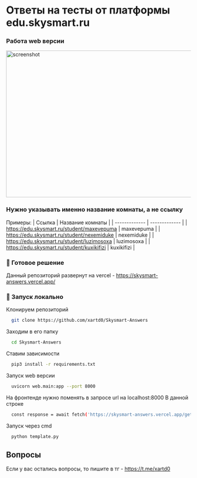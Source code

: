 # Ответы на тесты от платформы edu.skysmart.ru

### Работа web версии

<img src="https://github.com/xartd0/Skysmart-Answers-API/assets/43171120/921c5de9-d9cf-4924-8e08-3e60a6159568" alt="screenshot" width="600" height="400"/>

### Нужно указывать именно название комнаты, а не ссылку

Примеры:
| Ссылка | Название комнаты |
| ------------- | ------------- |
| https://edu.skysmart.ru/student/maxevepuma | maxevepuma |
| https://edu.skysmart.ru/student/nexemiduke | nexemiduke |
| https://edu.skysmart.ru/student/luzimosoxa | luzimosoxa |
| https://edu.skysmart.ru/student/kuxikifizi | kuxikifizi |


### :running: Готовое решение
Данный репозиторий развернут на vercel - https://skysmart-answers.vercel.app/


<!-- Run Locally -->
### :running: Запуск локально

Клонируем репозиторий

```bash
  git clone https://github.com/xartd0/Skysmart-Answers
```

Заходим в его папку

```bash
  cd Skysmart-Answers
```

Ставим зависимости

```bash
  pip3 install -r requirements.txt
```

Запуск web версии

```bash
  uvicorn web.main:app --port 8000
```

На фронтенде нужно поменять в запросе url на localhost:8000
В данной строке
```bash
  const response = await fetch('https://skysmart-answers.vercel.app/get_answers/', {
```

Запуск через cmd

```bash
  python template.py
```

## Вопросы
Если у вас остались вопросы, то пишите в тг - https://t.me/xartd0
